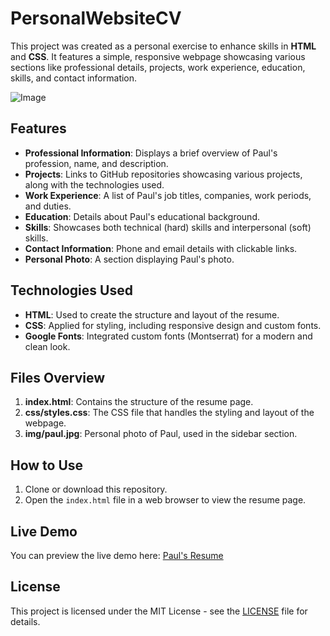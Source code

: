 # PersonalWebsiteCV

This project was created as a personal exercise to enhance skills in **HTML** and **CSS**. It features a simple, responsive webpage showcasing various sections like professional details, projects, work experience, education, skills, and contact information.

![Image](https://github.com/user-attachments/assets/cccb2379-90b0-4019-8496-27aa76801b0b)


## Features

- **Professional Information**: Displays a brief overview of Paul's profession, name, and description.
- **Projects**: Links to GitHub repositories showcasing various projects, along with the technologies used.
- **Work Experience**: A list of Paul's job titles, companies, work periods, and duties.
- **Education**: Details about Paul's educational background.
- **Skills**: Showcases both technical (hard) skills and interpersonal (soft) skills.
- **Contact Information**: Phone and email details with clickable links.
- **Personal Photo**: A section displaying Paul's photo.

## Technologies Used

- **HTML**: Used to create the structure and layout of the resume.
- **CSS**: Applied for styling, including responsive design and custom fonts.
- **Google Fonts**: Integrated custom fonts (Montserrat) for a modern and clean look.

## Files Overview

1. **index.html**: Contains the structure of the resume page.
2. **css/styles.css**: The CSS file that handles the styling and layout of the webpage.
3. **img/paul.jpg**: Personal photo of Paul, used in the sidebar section.

## How to Use

1. Clone or download this repository.
2. Open the `index.html` file in a web browser to view the resume page.

## Live Demo

You can preview the live demo here: [Paul's Resume](https://paulmusquaro.github.io/PersonalWebsiteCV/)

## License

This project is licensed under the MIT License - see the [LICENSE](LICENSE) file for details.